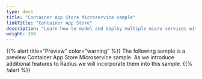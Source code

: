 ```yaml
---
type: docs
title: "Container App Store Microservice sample"
linkTitle: "Container App Store"
description: "Learn how to model and deploy multiple micro services with Radius locally"
weight: 300
---
```


{{% alert title="Preview" color="warning" %}}
The following sample is a preview Container App Store Microservice sample. As we introduce additional features to Radius we will incorporate them into this sample.
{{% /alert %}}
